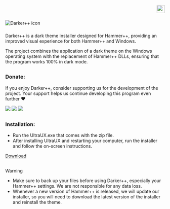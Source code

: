 <!DOCTYPE html>
<div align="right">

<a href="https://github.com/Source-BR/Darkerplusplus/blob/main/READMES/Brazilian.md" target="_blank"><img src="https://github.com/Source-BR/Darkerplusplus/blob/main/READMES/images/flag_br.png" height="25" width="25" target="_blank"></a>

</div>

###

<img align="center" src="https://github.com/Source-BR/Darkerplusplus/blob/main/READMES/images/title.png" alt="Darker++ icon" />

###

Darker++ is a dark theme installer designed for Hammer++, providing an improved visual experience for both Hammer++ and Windows.

The project combines the application of a dark theme on the Windows operating system with the replacement of Hammer++ DLLs, ensuring that the program works 100% in dark mode.

##

### Donate:

If you enjoy Darker++, consider supporting us for the development of the project. Your support helps us continue developing this program even further ❤️

<a href="https://nubank.com.br/cobrar/1na00u/67594881-0eb2-45fc-b73c-7d065d9ba400" target="_blank"><img src="https://img.shields.io/badge/nubank-820AD1?style=for-the-badge&logo=nubank&logoColor=white" target="_blank"></a>
<a href="https://ko-fi.com/oficial_dazai" target="_blank"><img src="https://img.shields.io/badge/Ko--fi-F16061?style=for-the-badge&logo=ko-fi&logoColor=white" target="_blank"></a>
<a href="https://www.paypal.com/donate/?business=AUZRQZ6DZZAPQ&no_recurring=0&currency_code=USD" target="_blank"><img src="https://img.shields.io/badge/PayPal-00457C?style=for-the-badge&logo=paypal&logoColor=white" target="_blank"></a>

##

### Installation:

- Run the UltraUX.exe that comes with the zip file.
- After installing UltraUX and restarting your computer, run the installer and follow the on-screen instructions.

[Download](https://github.com/TeamSourceBR/Darkerplusplus/releases)

##

> [!WARNING]
> - Make sure to back up your files before using Darker++, especially your Hammer++ settings. We are not responsible for any data loss.
> - Whenever a new version of Hammer++ is released, we will update our installer, so you will need to download the latest version of the installer and reinstall the theme.
